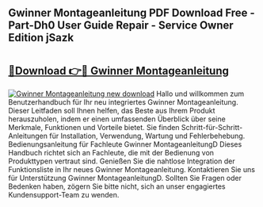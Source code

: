 ## Gwinner Montageanleitung PDF Download Free - Part-Dh0 User Guide Repair - Service Owner Edition jSazk

# <h2><a href="http://df8avj.blite.top/?on=Gwinner+Montageanleitung">🔗Download 👉🔴 Gwinner Montageanleitung</a></h2>

[![Gwinner Montageanleitung new download](https://i.imgur.com/lujVjoI.png)](http://df8avj.blite.top/?on=Gwinner+Montageanleitung)
Hallo und willkommen zum Benutzerhandbuch für Ihr neu integriertes Gwinner Montageanleitung. Dieser Leitfaden soll Ihnen helfen, das Beste aus Ihrem Produkt herauszuholen, indem er einen umfassenden Überblick über seine Merkmale, Funktionen und Vorteile bietet. Sie finden Schritt-für-Schritt-Anleitungen für Installation, Verwendung, Wartung und Fehlerbehebung. Bedienungsanleitung für Fachleute Gwinner MontageanleitungD Dieses Handbuch richtet sich an Fachleute, die mit der Bedienung von Produkttypen vertraut sind. Genießen Sie die nahtlose Integration der Funktionsliste in Ihr neues Gwinner Montageanleitung. Kontaktieren Sie uns für Unterstützung Gwinner MontageanleitungD. Sollten Sie Fragen oder Bedenken haben, zögern Sie bitte nicht, sich an unser engagiertes Kundensupport-Team zu wenden.
